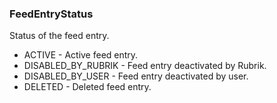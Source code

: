 ### FeedEntryStatus
Status of the feed entry.

- ACTIVE - Active feed entry.
- DISABLED_BY_RUBRIK - Feed entry deactivated by Rubrik.
- DISABLED_BY_USER - Feed entry deactivated by user.
- DELETED - Deleted feed entry.
